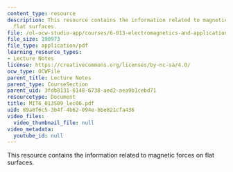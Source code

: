 ```yaml
---
content_type: resource
description: This resource contains the information related to magnetic forces on
  flat surfaces.
file: /ol-ocw-studio-app/courses/6-013-electromagnetics-and-applications-spring-2009/89a8f6c53b4f4b62094ebbe821cfa436_MIT6_013S09_lec06.pdf
file_size: 190973
file_type: application/pdf
learning_resource_types:
- Lecture Notes
license: https://creativecommons.org/licenses/by-nc-sa/4.0/
ocw_type: OCWFile
parent_title: Lecture Notes
parent_type: CourseSection
parent_uid: 3fdb8131-6148-6738-aed2-aea9b1cebd71
resourcetype: Document
title: MIT6_013S09_lec06.pdf
uid: 89a8f6c5-3b4f-4b62-094e-bbe821cfa436
video_files:
  video_thumbnail_file: null
video_metadata:
  youtube_id: null
---
```

This resource contains the information related to magnetic forces on flat surfaces.